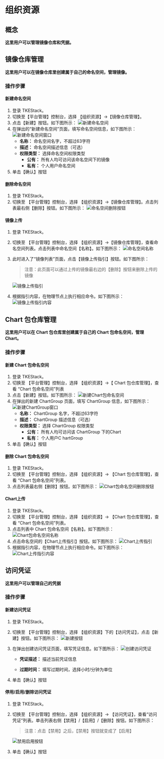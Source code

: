 

# 组织资源

## 概念
**这里用户可以管理镜像仓库和凭据。**

## 镜像仓库管理
**这里用户可以在镜像仓库里创建属于自己的命名空间，管理镜像。**

### 操作步骤
#### 新建命名空间
  1. 登录 TKEStack。
  2. 切换至【平台管理】控制台，选择 【组织资源】->【镜像仓库管理】。
  3. 点击【新建】按钮。如下图所示：
      ![新建命名空间](https://github.com/tkestack/tke/blob/master/docs/images/新建命名空间.png?raw=true)
  4. 在弹出的“新建命名空间”页面，填写命名空间信息，如下图所示：
      ![新建命名空间窗口](https://github.com/tkestack/tke/blob/master/docs/images/新建命名空间窗口.png?raw=true)
     + **名称：** 命名空间名字，不超过63字符
     + **描述：** 命名空间描述信息（可选）
     + **权限类型：** 选择命名空间权限类型
       + **公有：** 所有人均可访问该命名空间下的镜像
       + **私有：** 个人用户命名空间
  5. 单击【确认】按钮
 #### 删除命名空间
  1. 登录 TKEStack。
  2. 切换至 【平台管理】控制台，选择 【组织资源】->【镜像仓库管理】。点击列表最右侧【删除】按钮。如下图所示：
      ![命名空间删除按钮](https://github.com/tkestack/tke/blob/master/docs/images/命名空间删除按钮.png?raw=true)
#### 镜像上传
  1. 登录 TKEStack。

  2. 切换至 【平台管理】控制台，选择 【组织资源】->【镜像仓库管理】，查看命名空间列表。点击列表中命名空间【名称】。如下图所示：
      ![命名空间名称](https://github.com/tkestack/tke/blob/master/docs/images/命名空间名称.png?raw=true)
      
  4. 此时进入了“镜像列表”页面，点击【镜像上传指引】按钮。如下图所示：
     
      > 注意：此页面可以通过上传的镜像最右边的【删除】按钮来删除上传的镜像
      
      ![镜像上传指引](https://github.com/tkestack/tke/blob/master/docs/images/镜像上传指引.png?raw=true)
      
  4. 根据指引内容，在物理节点上执行相应命令。如下图所示：
      ![镜像上传指引内容](https://github.com/tkestack/tke/blob/master/docs/images/镜像上传指引内容.png?raw=true)
## Chart 包仓库管理
**这里用户可以在 Chart 包仓库里创建属于自己的 Chart 包命名空间，管理 Chart。**

### 操作步骤
#### 新建 Chart 包命名空间
  1. 登录 TKEStack。
  2. 切换至 【平台管理】控制台，选择 【组织资源】->【 Chart 包仓库管理】，查看 “Chart 包命名空间”列表
  3. 点击【新建】按钮。如下图所示：
      ![新建Chart包命名空间](https://github.com/tkestack/tke/blob/master/docs/images/新建Chart包命名空间.png?raw=true)
  4. 在弹出的新建 ChartGroup 页面，填写 ChartGroup 信息，如下图所示：
      ![新建ChartGroup窗口](https://github.com/tkestack/tke/blob/master/docs/images/新建ChartGroup窗口.png?raw=true)
     + **名称：** ChartGroup 名字，不超过63字符
     + **描述：** ChartGroup 描述信息（可选）
     + **权限类型：** 选择 ChartGroup 权限类型
       + **公有：** 所有人均可访问该 ChartGroup 下的Chart
       + **私有：** 个人用户C hartGroup
  5. 单击【确认】按钮
 #### 删除 Chart 包命名空间
  1. 登录 TKEStack。
  2. 切换至 【平台管理】控制台，选择 【组织资源】-> 【Chart 包仓库管理】，查看 “Chart 包命名空间”列表。
  3. 点击列表最右侧【删除】按钮。如下图所示：
      ![Chart包命名空间删除按钮](https://github.com/tkestack/tke/blob/master/docs/images/Chart包命名空间删除按钮.png?raw=true)
#### Chart上传
  1. 登录 TKEStack。
  2. 切换至 【平台管理】控制台，选择 【组织资源】-> 【Chart 包仓库管理】，查看 “Chart 包命名空间”列表。
  3. 点击列表中 Chart 包命名空间【名称】。如下图所示：
      ![Chart包命名空间名称](https://github.com/tkestack/tke/blob/master/docs/images/Chart包命名空间名称.png?raw=true)
  4. 点击命名空间的【Chart上传指引】按钮。如下图所示：
      ![Chart上传指引](https://github.com/tkestack/tke/blob/master/docs/images/Chart上传指引.png?raw=true)
  5. 根据指引内容，在物理节点上执行相应命令。如下图所示：
      ![Chart上传指引内容](https://github.com/tkestack/tke/blob/master/docs/images/Chart上传指引内容.png?raw=true)



## 访问凭证
**这里用户可以管理自己的凭据**
### 操作步骤
#### 新建访问凭证
  1. 登录 TKEStack。
  2. 切换至 【平台管理】控制台，选择 【组织资源】下的【访问凭证】，点击【新建】按钮。如下图所示：
      ![新建按钮](https://github.com/tkestack/tke/blob/master/docs/images/新建访问凭证.png?raw=true)
  3. 在弹出创建访问凭证页面，填写凭证信息。如下图所示：
      ![创建访问凭证](https://github.com/tkestack/tke/blob/master/docs/images/创建访问凭证.png?raw=true)
      
      * **凭证描述：** 描述当前凭证信息
      
      * **过期时间：** 填写过期时间，选择小时/分钟为单位
      
  4. 单击【确认】按钮

#### 停用/启用/删除访问凭证
  1. 登录 TKEStack。

  2. 切换至 【平台管理】控制台，选择 【组织资源】-> 【访问凭证】，查看“访问凭证”列表。单击列表右侧【禁用】/【启用】/【删除】按钮。如下图所示：
     
      > 注意：点击【禁用】之后，【禁用】按钮就变成了【启用】
      
      ![禁用启用按钮](https://github.com/tkestack/tke/blob/master/docs/images/禁用启用.png?raw=true)
      
  3. 单击【确认】按钮